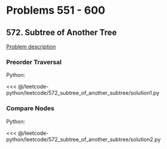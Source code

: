 # Problems 551 - 600

## 572. Subtree of Another Tree

[Problem description](https://leetcode.com/problems/subtree-of-another-tree/)

### Preorder Traversal

Python:

<<< @/leetcode-python/leetcode/572_subtree_of_another_subtree/solution1.py

### Compare Nodes

Python:

<<< @/leetcode-python/leetcode/572_subtree_of_another_subtree/solution2.py
